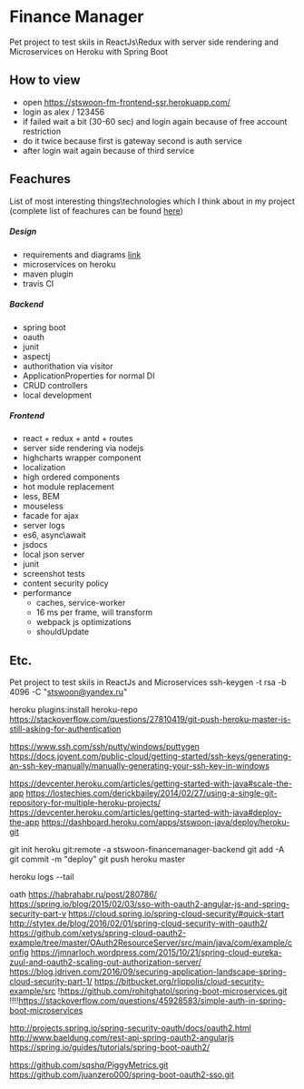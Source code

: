 # Finance Manager
Pet project to test skils in ReactJs\Redux with server side rendering and Microservices on Heroku with Spring Boot

## How to view
* open https://stswoon-fm-frontend-ssr.herokuapp.com/ 
* login as alex / 123456
* if failed wait a bit (30-60 sec) and login again because of free account restriction
* do it twice because first is gateway second is auth service
* after login wait again because of third service

## Feachures
List of most interesting things\technologies which I think about in my project (complete list of feachures can be found [here](https://raw.githubusercontent.com/stswoon/financeManager/master/docs/features.txt))
##### Design
- requirements and diagrams [link](https://github.com/stswoon/financeManager/wiki/First-Design)
- microservices on heroku
- maven plugin
- travis CI
##### Backend
- spring boot
- oauth
- junit
- aspectj
- authorithation via visitor
- ApplicationProperties for normal DI
- CRUD controllers
- local development
##### Frontend
- react + redux + antd + routes 
- server side rendering via nodejs
- highcharts wrapper component
- localization
- high ordered components
- hot module replacement
- less, BEM
- mouseless
- facade for ajax
- server logs
- es6, async\await
- jsdocs
- local json server
- junit
- screenshot tests
- content security policy
- performance
  - caches, service-worker
  - 16 ms per frame, will transform
  - webpack js optimizations
  - shouldUpdate
  
  
  


## Etc.



Pet project to test skils in ReactJs and Microservices
ssh-keygen -t rsa -b 4096 -C "stswoon@yandex.ru"




heroku plugins:install heroku-repo
https://stackoverflow.com/questions/27810419/git-push-heroku-master-is-still-asking-for-authentication



https://www.ssh.com/ssh/putty/windows/puttygen
https://docs.joyent.com/public-cloud/getting-started/ssh-keys/generating-an-ssh-key-manually/manually-generating-your-ssh-key-in-windows


https://devcenter.heroku.com/articles/getting-started-with-java#scale-the-app
https://lostechies.com/derickbailey/2014/02/27/using-a-single-git-repository-for-multiple-heroku-projects/
https://devcenter.heroku.com/articles/getting-started-with-java#deploy-the-app
https://dashboard.heroku.com/apps/stswoon-java/deploy/heroku-git


git init
heroku git:remote -a stswoon-financemanager-backend
git add -A
git commit -m "deploy"
git push heroku master

heroku logs --tail



oath
https://habrahabr.ru/post/280786/
https://spring.io/blog/2015/02/03/sso-with-oauth2-angular-js-and-spring-security-part-v
https://cloud.spring.io/spring-cloud-security/#quick-start
http://stytex.de/blog/2016/02/01/spring-cloud-security-with-oauth2/
https://github.com/xetys/spring-cloud-oauth2-example/tree/master/OAuth2ResourceServer/src/main/java/com/example/config
https://jmnarloch.wordpress.com/2015/10/21/spring-cloud-eureka-zuul-and-oauth2-scaling-out-authorization-server/
https://blog.jdriven.com/2016/09/securing-application-landscape-spring-cloud-security-part-1/
https://bitbucket.org/rlippolis/cloud-security-example/src
!https://github.com/rohitghatol/spring-boot-microservices.git
!!!!https://stackoverflow.com/questions/45928583/simple-auth-in-spring-boot-microservices



http://projects.spring.io/spring-security-oauth/docs/oauth2.html
http://www.baeldung.com/rest-api-spring-oauth2-angularjs
https://spring.io/guides/tutorials/spring-boot-oauth2/


https://github.com/sqshq/PiggyMetrics.git
https://github.com/juanzero000/spring-boot-oauth2-sso.git
